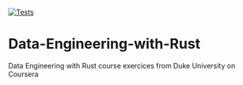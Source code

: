 [![Tests](https://github.com/ylopezs/Data-Engineering-with-Rust/actions/workflows/test.yml/badge.svg)](https://github.com/ylopezs/Data-Engineering-with-Rust/actions/workflows/test.yml)

# Data-Engineering-with-Rust
Data Engineering with Rust course exercices  from Duke University on Coursera
